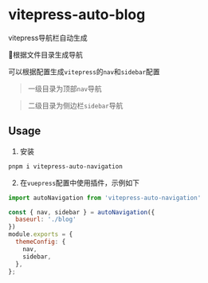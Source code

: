 # vitepress-auto-blog

vitepress导航栏自动生成

🚀根据文件目录生成导航

可以根据配置生成`vitepress`的`nav`和`sidebar`配置

> 一级目录为顶部`nav`导航

> 二级目录为侧边栏`sidebar`导航


## Usage

1. 安装

```bash
pnpm i vitepress-auto-navigation
```

2. 在`vuepress`配置中使用插件，示例如下

```js
import autoNavigation from 'vitepress-auto-navigation'

const { nav, sidebar } = autoNavigation({
  baseurl: './blog'
})
module.exports = {
  themeConfig: {
    nav,
    sidebar,
  },
};
```

